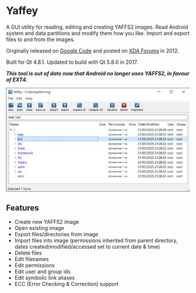 # Yaffey

A GUI utility for reading, editing and creating YAFFS2 images. Read Android system and data partitions and modify them how you like. Import and export files to and from the images.

Originally released on [Google Code](http://code.google.com/p/yaffey) and posted on [XDA Forums](https://xdaforums.com/t/tool-yaffey-utility-for-reading-editing-and-writing-yaffs2-images.1645412) in 2012.

Built for Qt 4.8.1. Updated to build with Qt 5.8.0 in 2017.

***This tool is out of date now that Android no longer uses YAFFS2, in favour of EXT4.***

![Screenshot](images/screenshot.png)

## Features
- Create new YAFFS2 image
- Open existing image
- Export files/directories from image
- Import files into image (permissions inherited from parent directory, dates created/modified/accessed set to current date & time)
- Delete files
- Edit filenames
- Edit permissions
- Edit user and group ids
- Edit symbolic link aliases
- ECC (Error Checking & Correction) support
